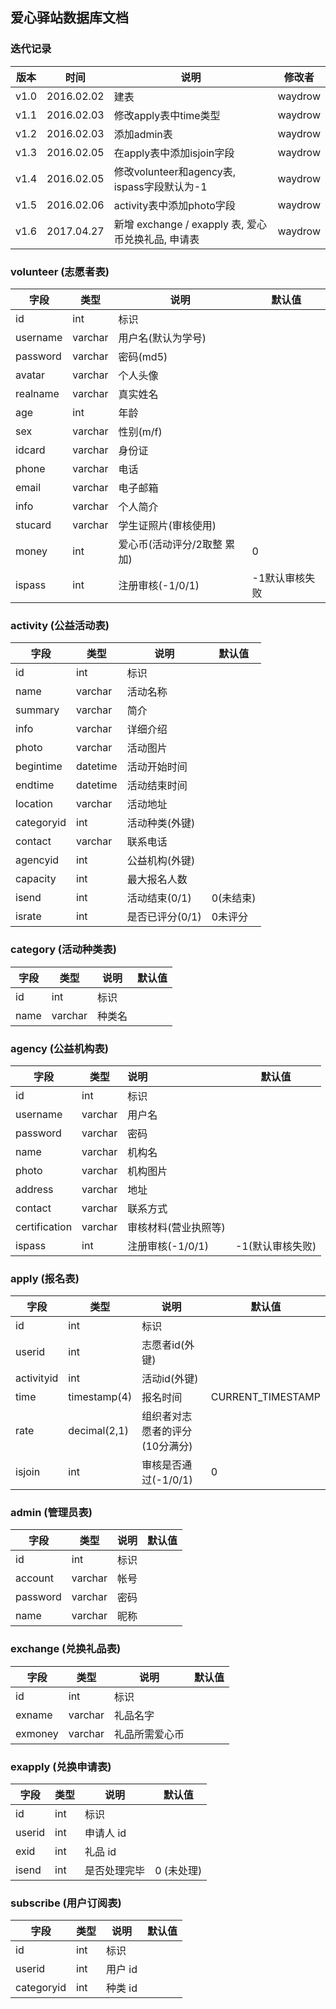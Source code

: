 ## 爱心驿站数据库文档

### 迭代记录

| 版本   | 时间         | 说明                                    | 修改者     |
| ---- | ---------- | ------------------------------------- | ------- |
| v1.0 | 2016.02.02 | 建表                                    | waydrow |
| v1.1 | 2016.02.03 | 修改apply表中time类型                       | waydrow |
| v1.2 | 2016.02.03 | 添加admin表                              | waydrow |
| v1.3 | 2016.02.05 | 在apply表中添加isjoin字段                    | waydrow |
| v1.4 | 2016.02.05 | 修改volunteer和agency表, ispass字段默认为-1    | waydrow |
| v1.5 | 2016.02.06 | activity表中添加photo字段                   | waydrow |
| v1.6 | 2017.04.27 | 新增 exchange / exapply 表, 爱心币兑换礼品, 申请表 | waydrow |

### volunteer (志愿者表)

| 字段       | 类型      | 说明               | 默认值      |
| -------- | ------- | ---------------- | -------- |
| id       | int     | 标识               |          |
| username | varchar | 用户名(默认为学号)       |          |
| password | varchar | 密码(md5)          |          |
| avatar   | varchar | 个人头像             |          |
| realname | varchar | 真实姓名             |          |
| age      | int     | 年龄               |          |
| sex      | varchar | 性别(m/f)          |          |
| idcard   | varchar | 身份证              |          |
| phone    | varchar | 电话               |          |
| email    | varchar | 电子邮箱             |          |
| info     | varchar | 个人简介             |          |
| stucard  | varchar | 学生证照片(审核使用)      |          |
| money    | int     | 爱心币(活动评分/2取整 累加) | 0        |
| ispass   | int     | 注册审核(-1/0/1)     | -1默认审核失败 |

### activity (公益活动表)

| 字段         | 类型       | 说明         | 默认值    |
| ---------- | -------- | ---------- | ------ |
| id         | int      | 标识         |        |
| name       | varchar  | 活动名称       |        |
| summary    | varchar  | 简介         |        |
| info       | varchar  | 详细介绍       |        |
| photo      | varchar  | 活动图片       |        |
| begintime  | datetime | 活动开始时间     |        |
| endtime    | datetime | 活动结束时间     |        |
| location   | varchar  | 活动地址       |        |
| categoryid | int      | 活动种类(外键)   |        |
| contact    | varchar  | 联系电话       |        |
| agencyid   | int      | 公益机构(外键)   |        |
| capacity   | int      | 最大报名人数     |        |
| isend      | int      | 活动结束(0/1)  | 0(未结束) |
| israte     | int      | 是否已评分(0/1) | 0未评分   |

### category (活动种类表)

| 字段   | 类型      | 说明   | 默认值  |
| ---- | ------- | ---- | ---- |
| id   | int     | 标识   |      |
| name | varchar | 种类名  |      |

### agency (公益机构表)

| 字段            | 类型      | 说明           | 默认值        |
| ------------- | ------- | :----------- | ---------- |
| id            | int     | 标识           |            |
| username      | varchar | 用户名          |            |
| password      | varchar | 密码           |            |
| name          | varchar | 机构名          |            |
| photo         | varchar | 机构图片         |            |
| address       | varchar | 地址           |            |
| contact       | varchar | 联系方式         |            |
| certification | varchar | 审核材料(营业执照等)  |            |
| ispass        | int     | 注册审核(-1/0/1) | -1(默认审核失败) |

### apply (报名表)

| 字段         | 类型           | 说明                | 默认值               |
| ---------- | ------------ | ----------------- | ----------------- |
| id         | int          | 标识                |                   |
| userid     | int          | 志愿者id(外键)         |                   |
| activityid | int          | 活动id(外键)          |                   |
| time       | timestamp(4) | 报名时间              | CURRENT_TIMESTAMP |
| rate       | decimal(2,1) | 组织者对志愿者的评分(10分满分) |                   |
| isjoin     | int          | 审核是否通过(-1/0/1)    | 0                 |

### admin (管理员表)

| 字段       | 类型      | 说明   | 默认值  |
| -------- | ------- | ---- | ---- |
| id       | int     | 标识   |      |
| account  | varchar | 帐号   |      |
| password | varchar | 密码   |      |
| name     | varchar | 昵称   |      |

### exchange (兑换礼品表)

| 字段      | 类型      | 说明      | 默认值  |
| ------- | ------- | ------- | ---- |
| id      | int     | 标识      |      |
| exname  | varchar | 礼品名字    |      |
| exmoney | varchar | 礼品所需爱心币 |      |

### exapply (兑换申请表)

| 字段     | 类型   | 说明     | 默认值     |
| ------ | ---- | ------ | ------- |
| id     | int  | 标识     |         |
| userid | int  | 申请人 id |         |
| exid   | int  | 礼品 id  |         |
| isend  | int  | 是否处理完毕 | 0 (未处理) |


### subscribe (用户订阅表)

| 字段     | 类型   | 说明     | 默认值     |
| ------ | ---- | ------ | ------- |
| id     | int  | 标识     |         |
| userid | int  | 用户 id |         |
| categoryid | int  | 种类 id  |         |